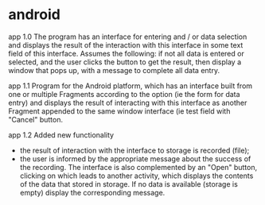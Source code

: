 # android
app 1.0 
The program has an interface for entering and / or
data selection and displays the result of the interaction with this interface in some text field of this interface. Assumes the following: if not all data is entered or
selected, and the user clicks the button to get the result, then display a window that
pops up, with a message to complete all data entry.

app 1.1
Program for the Android platform, which has an interface built from one
or multiple Fragments according to the option (ie the form for data entry) and displays
the result of interacting with this interface as another Fragment appended to the same window
interface (ie test field with "Cancel" button.

app 1.2
Added new functionality
- the result of interaction with the interface to storage is recorded (file);
- the user is informed by the appropriate message about the success of the recording.
The interface is also complemented by an "Open" button, clicking on which leads to another activity, which displays the contents of the data that
stored in storage. If no data is available (storage is empty) display the corresponding message.
